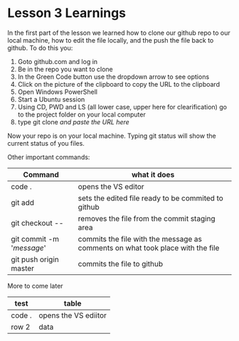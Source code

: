 # Lesson 3 Learnings

In the first part of the lesson we learned how to clone our github repo to our local machine, how to edit the file locally, and the push the file back to github.
To do this you:

1. Goto github.com and log in
2. Be in the repo you want to clone
3. In the Green Code button use the dropdown arrow to see options
4. Click on the picture of the clipboard to copy the URL to the clipboard
5. Open Windows PowerShell
6. Start a Ubuntu session
7. Using CD, PWD and LS (all lower case, upper here for clearification) go to the project folder on your local computer
8. type git clone _and paste the URL here_

Now your repo is on your local machine. Typing git status will show the current status of you files.

Other important commands:

Command | what it does
--- | ---
code . | opens the VS editor
git add <file> | sets the edited file ready to be commited to github
git checkout -- <file> | removes the file from the commit staging area
git commit -m '_message_' | commits the file with the message as comments on what took place with the file
git push origin master | commits the file to github

More to come later

test | table
--- | ---
code . | opens the VS ediitor
row 2 | data



